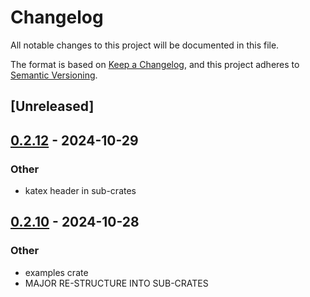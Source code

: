 # Changelog
All notable changes to this project will be documented in this file.

The format is based on [Keep a Changelog](https://keepachangelog.com/en/1.0.0/),
and this project adheres to [Semantic Versioning](https://semver.org/spec/v2.0.0.html).

## [Unreleased]

## [0.2.12](https://github.com/avhz/RustQuant/compare/RustQuant_autodiff-v0.2.11...RustQuant_autodiff-v0.2.12) - 2024-10-29

### Other

- katex header in sub-crates

## [0.2.10](https://github.com/avhz/RustQuant/compare/RustQuant_autodiff-v0.2.9...RustQuant_autodiff-v0.2.10) - 2024-10-28

### Other
- examples crate
- MAJOR RE-STRUCTURE INTO SUB-CRATES
